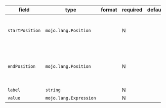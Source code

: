 | field | type | format | required | default | description |
|---|---|---|---|---|---|
| `startPosition` | `mojo.lang.Position` |  | N |  | position of first character belonging to the Expr |
| `endPosition` | `mojo.lang.Position` |  | N |  | position of first character immediately after the Expr |
| `label` | `string` |  | N |  |  |
| `value` | `mojo.lang.Expression` |  | N |  |
